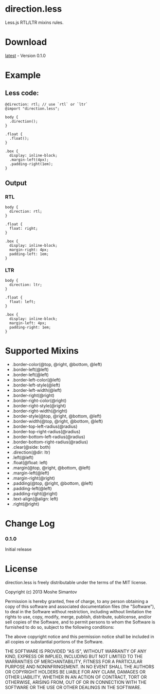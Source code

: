 direction.less
==============

Less.js RTL/LTR mixins rules.

# Download

[latest](https://raw.github.com/DevelopmentIL/direction.less/master/direction.less) - Version 0.1.0

# Example

## Less code:

    @direction: rtl; // use `rtl` or `ltr`
    @import "direction.less";
    
    body {
      .direction();
    }
    
    .float {
      .float();
    }

    .box {
      display: inline-block;
      .margin-left(4px);
      .padding-right(1em);
    }

## Output

### RTL

    body {
      direction: rtl;
    }

    .float {
      float: right;
    }

    .box {
      display: inline-block;
      margin-right: 4px;
      padding-left: 1em;
    }

### LTR

    body {
      direction: ltr;
    }

    .float {
      float: left;
    }

    .box {
      display: inline-block;
      margin-left: 4px;
      padding-right: 1em;
    }


# Supported Mixins

* .border-color(@top, @right, @bottom, @left)
* .border-left(@left)
* .border-left(@left)
* .border-left-color(@left)
* .border-left-style(@left)
* .border-left-width(@left)
* .border-right(@right)
* .border-right-color(@right)
* .border-right-style(@right)
* .border-right-width(@right)
* .border-style(@top, @right, @bottom, @left)
* .border-width(@top, @right, @bottom, @left)
* .border-top-left-radius(@radius)
* .border-top-right-radius(@radius)
* .border-bottom-left-radius(@radius)
* .border-bottom-right-radius(@radius)
* .clear(@side: both)
* .direction(@dir: ltr)
* .left(@left)
* .float(@float: left)
* .margin(@top, @right, @bottom, @left)
* .margin-left(@left)
* .margin-right(@right)
* .padding(@top, @right, @bottom, @left)
* .padding-left(@left)
* .padding-right(@right)
* .text-align(@align: left)
* .right(@right)

# Change Log

### 0.1.0

Initial release


License
=======

direction.less is freely distributable under the terms of the MIT license.

Copyright (c) 2013 Moshe Simantov

Permission is hereby granted, free of charge, to any person obtaining a copy of this software and associated documentation
files (the "Software"), to deal in the Software without restriction, including without limitation the rights to use,
copy, modify, merge, publish, distribute, sublicense, and/or sell copies of the Software, and to permit persons to whom the Software is furnished to do so, subject to the following conditions:

The above copyright notice and this permission notice shall be included in all copies or substantial portions of the Software.

THE SOFTWARE IS PROVIDED "AS IS", WITHOUT WARRANTY OF ANY KIND, EXPRESS OR IMPLIED, INCLUDING BUT NOT LIMITED TO THE WARRANTIES OF MERCHANTABILITY, FITNESS FOR A PARTICULAR PURPOSE AND NONINFRINGEMENT. IN NO EVENT SHALL THE AUTHORS OR COPYRIGHT HOLDERS BE LIABLE FOR ANY CLAIM, DAMAGES OR OTHER LIABILITY, WHETHER IN AN ACTION OF CONTRACT, TORT OR OTHERWISE, ARISING FROM, OUT OF OR IN CONNECTION WITH THE SOFTWARE OR THE USE OR OTHER DEALINGS IN THE SOFTWARE.